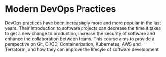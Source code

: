# Modern DevOps Practices

DevOps practices have been increasingly more and more popular in the last years. Their introduction to software projects can decrease the time it takes to get a new change to production, increase the security of software and enhance the collaboration between teams. This course aims to provide a perspective on Git, CI/CD, Containerization, Kubernetes, AWS and Terraform, and how they can improve the lifecyle of software development
